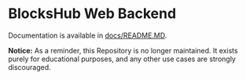 # BlocksHub Web Backend

Documentation is available in [docs/README.MD](docs/README.MD).

**Notice:** As a reminder, this Repository is no longer maintained. It exists purely for educational purposes, and any other use cases are strongly discouraged.